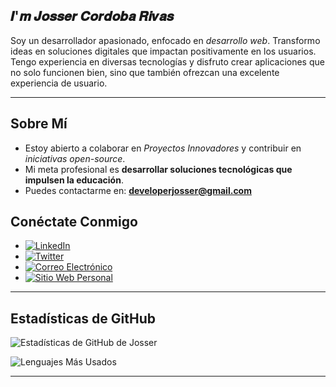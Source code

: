 
## 𝑰'𝒎 𝑱𝒐𝒔𝒔𝒆𝒓 𝑪𝒐𝒓𝒅𝒐𝒃𝒂 𝑹𝒊𝒗𝒂𝒔

Soy un desarrollador apasionado, enfocado en *desarrollo web*. Transformo ideas en soluciones digitales que impactan positivamente en los usuarios. Tengo experiencia en diversas tecnologías y disfruto crear aplicaciones que no solo funcionen bien, sino que también ofrezcan una excelente experiencia de usuario.

---

## Sobre Mí

* Estoy abierto a colaborar en *Proyectos Innovadores* y contribuir en *iniciativas open-source*.
* Mi meta profesional es **desarrollar soluciones tecnológicas que impulsen la educación**.
* Puedes contactarme en: **[developerjosser@gmail.com](mailto:developerjosser@gmail.com)**

## Conéctate Conmigo

* [![LinkedIn](https://img.shields.io/badge/-LinkedIn-0077B5?logo=linkedin\&logoColor=fff)](https://www.linkedin.com/in/jcori/)
* [![Twitter](https://img.shields.io/badge/-Twitter-1DA1F2?logo=twitter\&logoColor=fff)](https://x.com/jo33527?t=cnjPhwwTVuxlqTDl6cInfQ&s=09)
* [![Correo Electrónico](https://img.shields.io/badge/-Email-D14836?logo=gmail\&logoColor=fff)](mailto:developerjosser@gmail.com)
* [![Sitio Web Personal](https://img.shields.io/badge/-Sitio_Web-000000?logo=vercel\&logoColor=fff)]([https://josser.com](https://jossss.netlify.app/))

---

## Estadísticas de GitHub

![Estadísticas de GitHub de Josser](https://github-readme-stats.vercel.app/api?username=IngenieroJosser\&show_icons=true\&theme=radical)

![Lenguajes Más Usados](https://github-readme-stats.vercel.app/api/top-langs/?username=IngenieroJosser\&layout=compact\&theme=radical)

---
